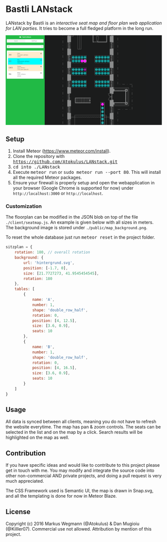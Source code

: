 # Bastli LANstack
LANstack by Bastli is an *interactive seat map and floor plan web application for LAN parties*. It tries to become a full fledged platform in the long run.

![Alt text](/public/lanstack-screenshot.PNG?raw=true "Screenshot of LANstack webinterface.")

## Setup
1. Install Meteor (https://www.meteor.com/install). 
2. Clone the repository with <kbd>https://github.com/Atokulus/LANstack.git</kbd>
3. <kbd>cd into ./LANstack</kbd>
4. Execute <kbd>meteor run</kbd> or <kbd>sudo meteor run --port 80</kbd>. This will install all the required Meteor packages.
5. Ensure your firewall is properly setup and open the webapplication in your browser (Google Chrome is supported for now) under 
`http://localhost:3000` or `http://localhost`.

### Customization
The floorplan can be modified in the JSON blob on top of the file `./client/seatmap.js`. An example is given below with all sizes in meters. The background image is stored under `./public/map_background.png`.

To reset the whole database just run <kbd>meteor reset</kbd> in the project folder. 

```javascript
sitzplan = {
    rotation: 180, // overall rotation
    background: {
        url: 'hintergrund.svg',
        position: [-1.7, 0],
        size: [21.7727273, 41.9545454545],
        rotation: 180
    },
    tables: [
        {
            name: 'A',
            number: 1,
            shape: 'double_row_half',
            rotation: 0,
            position: [4, 12.5],
            size: [3.6, 0.9],
            seats: 10
        },
        {
            name: 'B',
            number: 1,
            shape: 'double_row_half',
            rotation: 0,
            position: [4, 16.5],
            size: [3.6, 0.9],
            seats: 10
        }
    ]
}
```

## Usage
All data is synced between all clients, meaning you do not have to refresh the website everytime. 
The map has pan & zoom controls. The seats can be selected in the list and on the map by a click. 
Search results will be highlighted on the map as well.

## Contribution
If you have specific ideas and would like to contribute to this project please get in touch with me. 
You may modify and integrate the source code into other non-commercial AND private projects, and doing 
a pull request is very much appreciated.

The CSS Framework used is Semantic UI, the map is drawn in Snap.svg, and all the templating is done for now in Meteor Blaze.

## License
Copyright (c) 2016 Markus Wegmann (@Atokulus) & Dan Mugioiu (@Killler07). Commercial use not allowed. Attribution by mention of this project.
